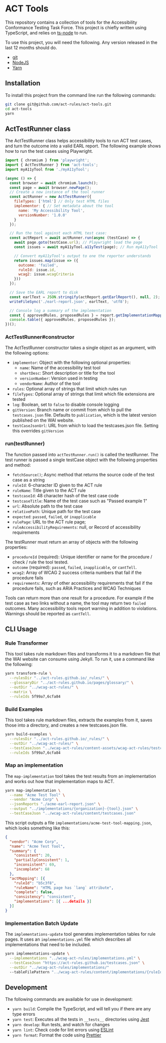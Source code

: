# ACT Tools

This repository contains a collection of tools for the Accessibility Conformance Testing Task Force. This project is chiefly written using TypeScript, and relies on [ts-node](https://www.npmjs.com/package/ts-node?activeTab=readme) to run.

To use this project, you will need the following. Any version released in the last 12 months should do.

- [git](https://git-scm.com/)
- [NodeJS](https://nodejs.org/en/)
- [Yarn](https://yarnpkg.com/)

## Installation

To install this project from the command line run the following commands:

```sh
git clone git@github.com/act-rules/act-tools.git
cd act-tools
yarn
```

## ActTestRunner class

The ActTestRunner class helps accessibility tools to run ACT test cases, and turn the outcome into a valid EARL report. The following example shows how to run the test cases using Playwright.

```js
import { chromium } from 'playwright';
import { ActTestRunner } from 'act-tools';
import myA11yTool from './myA11yTool';

(async () => {
  const browser = await chromium.launch();
  const page = await browser.newPage();
  // Create a new instance of the tool runner
  const actRunner = new ActTestRunner({
    fileTypes: ['html'] // Only test HTML files
    implementor: { // Set metadata about the tool
      name: 'My Accessibility Tool',
      versionNumber: '1.0.0'
    }
  });

  // Run the tool against each HTML test case:
  const actReport = await actRunner.run(async (testCase) => {
    await page.goto(testCase.url); // Playwright load the page
    const issues = await myA11yTool.a11yTest(page); // Run myA11yTool

    // Convert myA11yTool's output to one the reporter understands
    return issues.map(issue => ({
      outcome: 'failed',
      ruleId: issue.id,
      wcag2: issue.wcagCriteria
    }))
  });

  // Save the EARL report to disk
  const earlText = JSON.stringify(actReport.getEarlReport(), null, 2);
  writeFileSync('./earl-report.json', earlText, 'utf8');

  // Console log a summary of the implementation
  const { approvedRules, proposedRules } = report.getImplementationMapping();
  console.table({ approvedRules, proposedRules });
})();
```

### ActTestRunner#constructor

The ActTestRunner constructor takes a single object as an argument, with the following options:

- `implementor`: Object with the following optional properties:
    - `name`: Name of the accessibility test tool
    - `shortDesc`: Short description or title for the tool
    - `versionNumber`: Version used in testing
    - `vendorName`: Author of the tool
- `rules`: Optional array of strings that limit which rules run
- `fileTypes`: Optional array of strings that limit which file extensions are tested
- `log`: Boolean, set to `false` to disable console logging
- `gitVersion`: Branch name or commit from which to pull the `testcases.json` file. Defaults to `publication`, which is the latest version published on the WAI website.
- `testCaseJsonUrl`: URL from which to load the testcases.json file. Setting this overrides `gitVersion`

### run(testRunner)

The function passed into `actTestRunner.run()` is called the testRunner. The test runner is passed a single testCase object with the following properties and method:

- `fetchSource()`; Async method that returns the source code of the test case as a string
- `ruleId`: 6-character ID given to the ACT rule
- `ruleName`: Title given to the ACT rule
- `testcaseId`: 48 character hash of the test case code
- `testcaseTitle`: Name of the test case such as "Passed example 1"
- `url`: Absolute path to the test case
- `relativePath`: Unique path for the test case
- `expected`: `passed`, `failed`, or `inapplicable`
- `rulePage`: URL to the ACT rule page;
- `ruleAccessibilityRequirements`: null, or Record of accessibility requirements

The testRunner must return an array of objects with the following properties:

- `procedureId` (required): Unique identifier or name for the procedure / check / rule the tool tested.
- `outcome` (required): `passed`, `failed`, `inapplicable`, or `cantTell`.
- `wcag2`: Array of WCAG 2 success criteria numbers that fail if the procedure fails
- `requirements`: Array of other accessibility requirements that fail if the procedure fails, such as ARIA Practices and WCAG Techniques

Tools can return more than one result for a procedure. For example if the test case as two links without a name, the tool may return two `failed` outcomes. Many accessibility tools report warning in addition to violations. Warnings should be reported as `cantTell`. 

## CLI Usage

### Rule Transformer

This tool takes rule markdown files and transforms it to a markdown file that the WAI website can consume using Jekyll. To run it, use a command like the following:

```sh
yarn transform-rule \
  --rulesDir "../act-rules.github.io/_rules/" \
  --glossaryDir "../act-rules.github.io/pages/glossary/" \
  --outDir "../wcag-act-rules/" \
  --matrix \
  --ruleIds 5f99a7,6cfa84
```

### Build Examples

This tool takes rule markdown files, extracts the examples from it, saves those into a directory, and creates a new testcases.json file.

```sh
yarn build-examples \
  --rulesDir "../act-rules.github.io/_rules/" \
  --outDir "../wcag-act-rules/" \
  --testCaseJson "../wcag-act-rules/content-assets/wcag-act-rules/testcases.json" \
  --ruleIds 5f99a7,6cfa84
```

### Map an implementation

The `map-implementation` tool takes the test results from an implementation and works out how that implementation maps to ACT.

```sh
yarn map-implementation \
  --name "Acme Test Tool" \
  --vendor "Acme Corp" \
  --jsonReports "./acme-earl-report.json" \
  --output "../implementations/{organization}-{tool}.json" \
  --testCaseJson "../wcag-act-rules/content/testcases.json"
```

This script outputs a file `implementations/acme-test-tool-mapping.json`, which looks something like this:

```json
{
  "vendor": "Acme Corp",
  "name": "Acme Test Tool",
  "summary": {
    "consistent": 20,
    "partiallyConsistent": 1,
    "inconsistent": 69,
    "incomplete": 68
  },
  "actMapping": [{
    "ruleId": "b5c3f8",
    "ruleName": "HTML page has `lang` attribute",
    "complete": false,
    "consistency": "consistent",
    "implementations": [{ ...details }]
  }]
}
```

### Implementation Batch Update

The `implementations-update` tool generates implementation tables for rule pages. It uses an `implementations.yml` file which describes all implementations that need to be included.

```sh
yarn implementations-update \
  --implementations "../wcag-act-rules/implementations.yml" \
  --testCaseJson "https://act-rules.github.io/testcases.json" \
  --outDir "../wcag-act-rules/implementations/"
  --tableFilePattern "../wcag-act-rules/content/implementations/{ruleId}.md"
```

## Development

The following commands are available for use in development:

- `yarn build`: Compile the TypeScript, and will tell you if there are any type errors
- `yarn test`: Executes all the tests in `__tests__` directories using [Jest](https://jestjs.io/)
- `yarn develop`: Run tests, and watch for changes
- `yarn lint`: Check code for lint errors using [ESLint](https://eslint.org/)
- `yarn format`: Format the code using [Prettier](https://prettier.io/)

